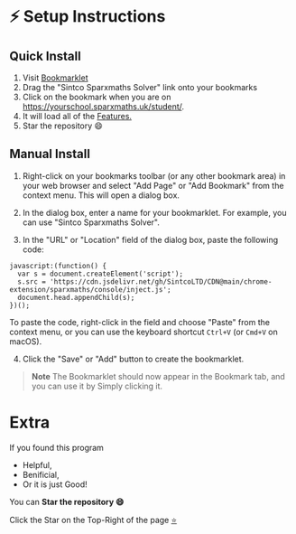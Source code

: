 # ⚡ Setup Instructions

## Quick Install

1. Visit [Bookmarklet](https://sintcoltd.github.io/web/gh/sparxmaths/bookmarklet.html)
2. Drag the "Sintco Sparxmaths Solver" link onto your bookmarks
3. Click on the bookmark when you are on https://yourschool.sparxmaths.uk/student/.
4. It will load all of the [Features.](#-features)
5. Star the repository 😄

## Manual Install
1. Right-click on your bookmarks toolbar (or any other bookmark area) in your web browser and select "Add Page" or "Add Bookmark" from the context menu. This will open a dialog box.

2. In the dialog box, enter a name for your bookmarklet. For example, you can use "Sintco Sparxmaths Solver".

3. In the "URL" or "Location" field of the dialog box, paste the following code:

```
javascript:(function() {
  var s = document.createElement('script');
  s.src = 'https://cdn.jsdelivr.net/gh/SintcoLTD/CDN@main/chrome-extension/sparxmaths/console/inject.js';
  document.head.appendChild(s);
})();
```

To paste the code, right-click in the field and choose "Paste" from the context menu, or you can use the keyboard shortcut `Ctrl+V` (or `Cmd+V` on macOS).

4. Click the "Save" or "Add" button to create the bookmarklet.


> **Note** The Bookmarklet should now appear in the Bookmark tab, and you can use it by Simply clicking it.

# Extra

If you found this program

- Helpful, 
- Benificial,
- Or it is just Good!

You can **Star the repository 😄**

Click the Star on the Top-Right of the page [⭐](https://github.com/SintcoLTD/sparxmaths)
